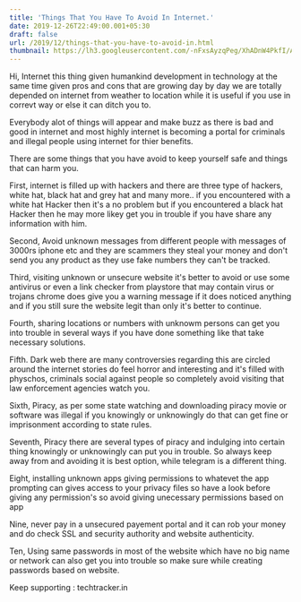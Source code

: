 ```yaml
---
title: 'Things That You Have To Avoid In Internet.'
date: 2019-12-26T22:49:00.001+05:30
draft: false
url: /2019/12/things-that-you-have-to-avoid-in.html
thumbnail: https://lh3.googleusercontent.com/-nFxsAyzqPeg/XhADnW4PkfI/AAAAAAAAAhs/WTIOloQJGo8JJxJ6-2kxTaK87YCAQPZfQCLcBGAsYHQ/s1600/IMG_20200104_084500_843.jpg
---
```


  

Hi, Internet this thing given humankind development in technology at the same time given pros and cons that are growing day by day we are totally depended on internet from weather to location while it is useful if you use in correvt way or else it can ditch you to.

  

Everybody alot of things will appear and make buzz as there is bad and good in internet and most highly internet is becoming a portal for criminals and illegal people using internet for thier benefits.

  

There are some things that you have avoid to keep yourself safe and things that can harm you.

  

First, internet is filled up with hackers and there are three type of hackers, white hat, black hat and grey hat and many more.. if you encountered with a white hat Hacker then it's a no problem but if you encountered a black hat Hacker then he may more likey get you in trouble if you have share any information with him.

  

Second, Avoid unknown messages from different people with messages of 3000rs iphone etc and they are scammers they steal your money and don't send you any product as they use fake numbers they can't be tracked.

  

Third, visiting unknown or unsecure website it's better to avoid or use some antivirus or even a link checker from playstore that may contain virus or trojans chrome does give you a warning message if it does noticed anything and if you still sure the website legit than only it's better to continue.

  

Fourth, sharing locations or numbers with unknowm persons can get you into trouble in several ways if you have done something like that take necessary solutions.

  

Fifth. Dark web there are many controversies regarding this are circled around the internet stories do feel horror and interesting and it's filled with physchos, criminals social against people so completely avoid visiting that law enforcement agencies watch you.

  

Sixth, Piracy, as per some state watching and downloading piracy movie or software was illegal if you knowingly or unknowingly do that can get fine or imprisonment according to state rules.

  

Seventh, Piracy there are several types of piracy and indulging into certain thing knowingly or unknowingly can put you in trouble. So always keep away from and avoiding it is best option, while telegram is a different thing.

  

Eight, installing unknown apps giving permissions to whatevet the app prompting can gives access to your privacy files so have a look before giving any permission's so avoid giving unecessary permissions based on app

  

Nine, never pay in a unsecured payement portal and it can rob your money and do check SSL and security authority and website authenticity.

  

Ten, Using same passwords in most of the website which have no big name or network can also get you into trouble so make sure while creating passwords based on website.

  

Keep supporting : techtracker.in